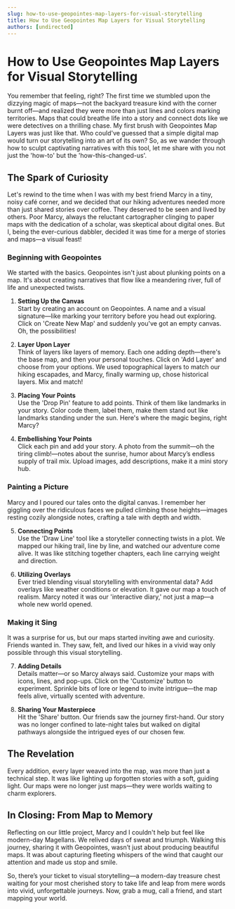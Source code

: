 ```yaml
---
slug: how-to-use-geopointes-map-layers-for-visual-storytelling
title: How to Use Geopointes Map Layers for Visual Storytelling
authors: [undirected]
---
```



# How to Use Geopointes Map Layers for Visual Storytelling 

You remember that feeling, right? The first time we stumbled upon the dizzying magic of maps—not the backyard treasure kind with the corner burnt off—and realized they were more than just lines and colors marking territories. Maps that could breathe life into a story and connect dots like we were detectives on a thrilling chase. My first brush with Geopointes Map Layers was just like that. Who could've guessed that a simple digital map would turn our storytelling into an art of its own? So, as we wander through how to sculpt captivating narratives with this tool, let me share with you not just the 'how-to' but the 'how-this-changed-us'.

## The Spark of Curiosity 

Let's rewind to the time when I was with my best friend Marcy in a tiny, noisy café corner, and we decided that our hiking adventures needed more than just shared stories over coffee. They deserved to be seen and lived by others. Poor Marcy, always the reluctant cartographer clinging to paper maps with the dedication of a scholar, was skeptical about digital ones. But I, being the ever-curious dabbler, decided it was time for a merge of stories and maps—a visual feast!

### Beginning with Geopointes

We started with the basics. Geopointes isn't just about plunking points on a map. It's about creating narratives that flow like a meandering river, full of life and unexpected twists.

1. **Setting Up the Canvas**  
   Start by creating an account on Geopointes. A name and a visual signature—like marking your territory before you head out exploring. Click on 'Create New Map' and suddenly you've got an empty canvas. Oh, the possibilities!

2. **Layer Upon Layer**  
   Think of layers like layers of memory. Each one adding depth—there's the base map, and then your personal touches. Click on 'Add Layer' and choose from your options. We used topographical layers to match our hiking escapades, and Marcy, finally warming up, chose historical layers. Mix and match!

3. **Placing Your Points**  
   Use the 'Drop Pin' feature to add points. Think of them like landmarks in your story. Color code them, label them, make them stand out like landmarks standing under the sun. Here's where the magic begins, right Marcy?

4. **Embellishing Your Points**  
   Click each pin and add your story. A photo from the summit—oh the tiring climb!—notes about the sunrise, humor about Marcy’s endless supply of trail mix. Upload images, add descriptions, make it a mini story hub.

### Painting a Picture

Marcy and I poured our tales onto the digital canvas. I remember her giggling over the ridiculous faces we pulled climbing those heights—images resting cozily alongside notes, crafting a tale with depth and width.

5. **Connecting Points**  
   Use the 'Draw Line' tool like a storyteller connecting twists in a plot. We mapped our hiking trail, line by line, and watched our adventure come alive. It was like stitching together chapters, each line carrying weight and direction.

6. **Utilizing Overlays**  
   Ever tried blending visual storytelling with environmental data? Add overlays like weather conditions or elevation. It gave our map a touch of realism. Marcy noted it was our 'interactive diary,' not just a map—a whole new world opened.

### Making it Sing

It was a surprise for us, but our maps started inviting awe and curiosity. Friends wanted in. They saw, felt, and lived our hikes in a vivid way only possible through this visual storytelling.

7. **Adding Details**  
   Details matter—or so Marcy always said. Customize your maps with icons, lines, and pop-ups. Click on the 'Customize' button to experiment. Sprinkle bits of lore or legend to invite intrigue—the map feels alive, virtually scented with adventure.

8. **Sharing Your Masterpiece**  
   Hit the 'Share' button. Our friends saw the journey first-hand. Our story was no longer confined to late-night tales but walked on digital pathways alongside the intrigued eyes of our chosen few.

## The Revelation

Every addition, every layer weaved into the map, was more than just a technical step. It was like lighting up forgotten stories with a soft, guiding light. Our maps were no longer just maps—they were worlds waiting to charm explorers. 

## In Closing: From Map to Memory 

Reflecting on our little project, Marcy and I couldn't help but feel like modern-day Magellans. We relived days of sweat and triumph. Walking this journey, sharing it with Geopointes, wasn’t just about producing beautiful maps. It was about capturing fleeting whispers of the wind that caught our attention and made us stop and smile. 

So, there’s your ticket to visual storytelling—a modern-day treasure chest waiting for your most cherished story to take life and leap from mere words into vivid, unforgettable journeys. Now, grab a mug, call a friend, and start mapping your world.
